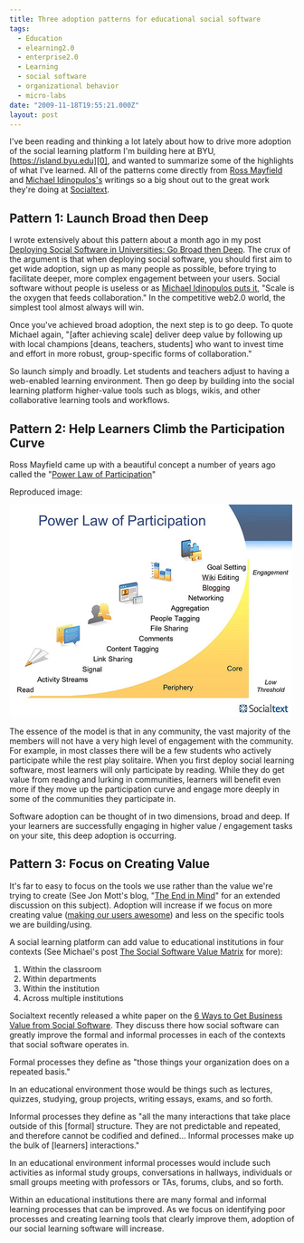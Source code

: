 ```yaml
---
title: Three adoption patterns for educational social software
tags:
  - Education
  - elearning2.0
  - enterprise2.0
  - Learning
  - social software
  - organizational behavior
  - micro-labs
date: "2009-11-18T19:55:21.000Z"
layout: post
---
```


I've been reading and thinking a lot lately about how to drive more adoption of the social learning platform I'm building here at BYU, [https://island.byu.edu][0], and wanted to summarize some of the highlights of what I've learned. All of the patterns come directly from [Ross Mayfield][1] and [Michael Idinopulos's][2] writings so a big shout out to the great work they're doing at [Socialtext][3].

## Pattern 1: Launch Broad then Deep

I wrote extensively about this pattern about a month ago in my post [Deploying Social Software in Universities: Go Broad then Deep][4]. The crux of the argument is that when deploying social software, you should first aim to get wide adoption, sign up as many people as possible, before trying to facilitate deeper, more complex engagement between your users. Social software without people is useless or as [Michael Idinopulos puts it][5], "Scale is the oxygen that feeds collaboration." In the competitive web2.0 world, the simplest tool almost always will win.

Once you've achieved broad adoption, the next step is to go deep. To quote Michael again, "[after achieving scale] deliver deep value by following up with local champions [deans, teachers, students] who want to invest time and effort in more robust, group-specific forms of collaboration."

So launch simply and broadly. Let students and teachers adjust to having a web-enabled learning environment. Then go deep by building into the social learning platform higher-value tools such as blogs, wikis, and other collaborative learning tools and workflows.

## Pattern 2: Help Learners Climb the Participation Curve

Ross Mayfield came up with a beautiful concept a number of years ago called the "[Power Law of Participation][6]"

Reproduced image:

[![](./power-law-participation.jpg)][7]

The essence of the model is that in any community, the vast majority of the members will not have a very high level of engagement with the community. For example, in most classes there will be a few students who actively participate while the rest play solitaire. When you first deploy social learning software, most learners will only participate by reading. While they do get value from reading and lurking in communities, learners will benefit even more if they move up the participation curve and engage more deeply in some of the communities they participate in.

Software adoption can be thought of in two dimensions, broad and deep. If your learners are successfully engaging in higher value / engagement tasks on your site, this deep adoption is occurring.

## Pattern 3: Focus on Creating Value

It's far to easy to focus on the tools we use rather than the value we're trying to create (See Jon Mott's blog, "[The End in Mind][8]" for an extended discussion on this subject). Adoption will increase if we focus on more creating value ([making our users awesome][9]) and less on the specific tools we are building/using.

A social learning platform can add value to educational institutions in four contexts (See Michael's post [The Social Software Value Matrix][10] for more):

1. Within the classroom
2. Within departments
3. Within the institution
4. Across multiple institutions

Socialtext recently released a white paper on the [6 Ways to Get Business Value from Social Software][11]. They discuss there how social software can greatly improve the formal and informal processes in each of the contexts that social software operates in.

Formal processes they define as "those things your organization does on a repeated basis."

In an educational environment those would be things such as lectures, quizzes, studying, group projects, writing essays, exams, and so forth.

Informal processes they define as "all the many interactions that take place outside of this [formal] structure. They are not predictable and repeated, and therefore cannot be codified and defined... Informal processes make up the bulk of [learners] interactions."

In an educational environment informal processes would include such activities as informal study groups, conversations in hallways, individuals or small groups meeting with professors or TAs, forums, clubs, and so forth.

Within an educational institutions there are many formal and informal learning processes that can be improved. As we focus on identifying poor processes and creating learning tools that clearly improve them, adoption of our social learning software will increase.


[0]: https://island.byu.edu
[1]: http://ross.typepad.com/
[2]: http://michaeli.typepad.com/my_weblog/
[3]: http://www.socialtext.com/
[4]: /deploying-social-software-universities-broad-then-deep
[5]: http://michaeli.typepad.com/my_weblog/2009/08/enterprise-20-skip-the-pilot.html
[6]: http://ross.typepad.com/blog/2006/04/power_law_of_pa.html
[7]: http://michaeli.typepad.com/my_weblog/2009/09/launching-at-scale-.html
[8]: http://www.jonmott.com/blog/2008/06/beginning-with-the-end-in-mind/
[9]: http://www.globalnerdy.com/2009/10/17/its-about-helping-your-users-become-awesome-or-being-better-is-better-by-kathy-sierra/
[10]: http://michaeli.typepad.com/my_weblog/2009/04/the-social-software-value-matrix.html
[11]: http://docs.google.com/gview?a=v&q=cache:vxa4yzS7cNcJ:www.socialtext.com/documents/wp_6WaystoGetBusinessValuefromSocialSoftware.pdf+formal+informal+socialtext&hl=en&gl=us&sig=AFQjCNFjnMdK1kI1rm0w-XW6Vxx0WlzFYQ

